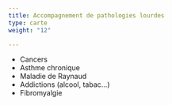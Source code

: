 ```yaml
---
title: Accompagnement de pathologies lourdes
type: carte
weight: "12"

---
```

* Cancers
* Asthme chronique
* Maladie de Raynaud
* Addictions (alcool, tabac...)
* Fibromyalgie